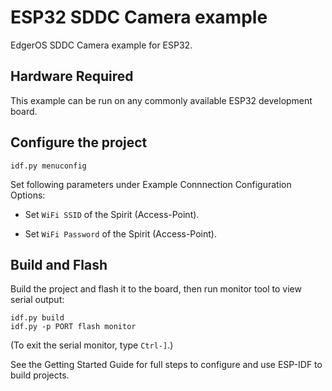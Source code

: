 
# ESP32 SDDC Camera example

EdgerOS SDDC Camera example for ESP32.

## Hardware Required

This example can be run on any commonly available ESP32 development board.

## Configure the project

```
idf.py menuconfig
```

Set following parameters under Example Connnection Configuration Options:

* Set `WiFi SSID` of the Spirit (Access-Point).

* Set `WiFi Password` of the Spirit (Access-Point).

## Build and Flash

Build the project and flash it to the board, then run monitor tool to view serial output:

```
idf.py build
idf.py -p PORT flash monitor
```

(To exit the serial monitor, type ``Ctrl-]``.)

See the Getting Started Guide for full steps to configure and use ESP-IDF to build projects.

